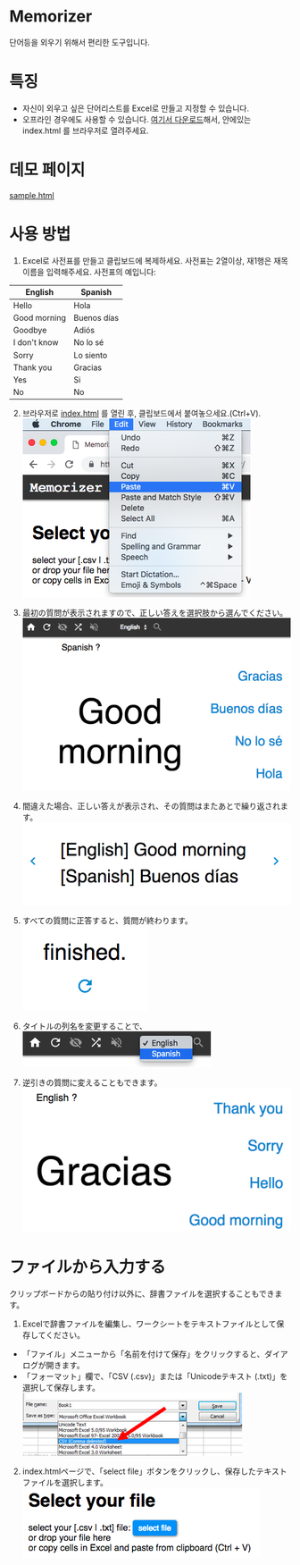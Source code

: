 # Memorizer
단어등을 외우기 위해서 편리한 도구입니다.

# 특징

* 자신이 외우고 싶은 단어리스트를 Excel로 만들고 지정할 수 있습니다.
* 오프라인 경우에도 사용할 수 있습니다. <a href="memorizer.zip" download="memorizer.zip">여기서 다운로드</a>해서, 안에있는 index.html 를 브라우저로 열려주세요.

# 데모 페이지

<a target="_blank" href="https://mochihashi.github.io/memorizer/sample.html">sample.html</a>

# 사용 방법

1. Excel로 사전표를 만들고 클립보드에 복제하세요. 사전표는 2열이상, 재1행은 재목 이름을 입력해주세요. 사전표의 예입니다:

| English | Spanish |
| ---- | ---- |
| Hello | Hola |
| Good morning | Buenos días |
| Goodbye | Adiós |
| I don't know | No lo sé |
| Sorry | Lo siento |
| Thank you | Gracias |
| Yes | Si |
| No | No |

2. 브라우저로 <a target="_blank" href="https://mochihashi.github.io/memorizer/">index.html</a> 를 열린 후, 클립보드에서 붙여놓으세요.(Ctrl+V).<br/>
	<kbd><img src="https://raw.githubusercontent.com/mochihashi/memorizer/master/images/paste.png"></kbd>

3. 最初の質問が表示されますので、正しい答えを選択肢から選んでください。<br/>
	<kbd><img src="https://raw.githubusercontent.com/mochihashi/memorizer/master/images/question.png"></kbd>

4. 間違えた場合、正しい答えが表示され、その質問はまたあとで繰り返されます。<br/>
	<kbd><img src="https://raw.githubusercontent.com/mochihashi/memorizer/master/images/answer.png"></kbd>

5. すべての質問に正答すると、質問が終わります。<br/>
	<kbd><img src="https://raw.githubusercontent.com/mochihashi/memorizer/master/images/finished.png"></kbd>

6. タイトルの列名を変更することで、<br/>
	<kbd><img src="https://raw.githubusercontent.com/mochihashi/memorizer/master/images/change-column.png"></kbd>

7. 逆引きの質問に変えることもできます。<br/>
	<kbd><img src="https://raw.githubusercontent.com/mochihashi/memorizer/master/images/question2.png"></kbd>

# ファイルから入力する

クリップボードからの貼り付け以外に、辞書ファイルを選択することもできます。

1. Excelで辞書ファイルを編集し、ワークシートをテキストファイルとして保存してください。
  *  「ファイル」メニューから「名前を付けて保存」をクリックすると、ダイアログが開きます。
  * 「フォーマット」欄で、「CSV (.csv)」または「Unicodeテキスト (.txt)」を選択して保存します。<br/>
	<kbd><img src="https://raw.githubusercontent.com/mochihashi/memorizer/master/images/save-as-csv.png"></kbd>

2. index.htmlページで、「select file」ボタンをクリックし、保存したテキストファイルを選択します。<br/>
	<kbd><img src="https://raw.githubusercontent.com/mochihashi/memorizer/master/images/select-file.png"></kbd>
